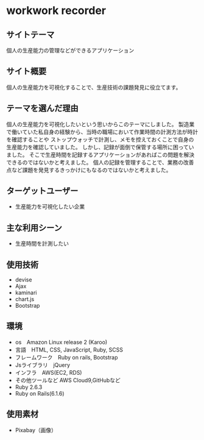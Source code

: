 # workwork recorder

## サイトテーマ

個人の生産能力の管理などができるアプリケーション

## サイト概要

個人の生産能力を可視化することで、生産技術の課題発見に役立てます。

## テーマを選んだ理由

個人の生産能力を可視化したいという思いからこのテーマにしました。
製造業で働いていた私自身の経験から、当時の職場において作業時間の計測方法が時計を確認することや
ストップウォッチで計測し、メモを控えておくことで自身の生産能力を確認していました。
しかし、記録が面倒で保管する場所に困っていました。
そこで生産時間を記録するアプリケーションがあればこの問題を解決できるのではないかと考えました。
個人の記録を管理することで、業務の改善点など課題を発見するきっかけにもなるのではないかと考えました。

## ターゲットユーザー

- 生産能力を可視化したい企業

## 主な利用シーン

- 生産時間を計測したい


## 使用技術

- devise
- Ajax
- kaminari
- chart.js
- Bootstrap

## 環境
- os　Amazon Linux release 2 (Karoo)
- 言語　HTML, CSS, JavaScript, Ruby, SCSS
- フレームワーク　Ruby on rails,  Bootstrap
- Jsライブラリ　jQuery
- インフラ　AWS(EC2, RDS)
- その他ツールなど AWS Cloud9,GitHubなど
- Ruby 2.6.3
- Ruby on Rails(6.1.6)

## 使用素材

- Pixabay（画像）
